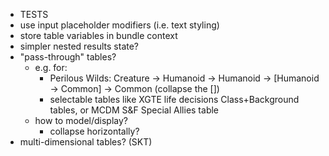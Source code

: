 - TESTS
- use input placeholder modifiers (i.e. text styling)
- store table variables in bundle context
- simpler nested results state?
- "pass-through" tables?
  - e.g. for:
    - Perilous Wilds: Creature -> Humanoid -> Humanoid -> [Humanoid -> Common] -> Common (collapse the [])
    - selectable tables like XGTE life decisions Class+Background tables, or MCDM S&F Special Allies table
  - how to model/display?
    - collapse horizontally?
- multi-dimensional tables? (SKT)
